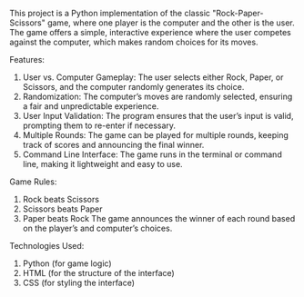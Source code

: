 This project is a Python implementation of the classic "Rock-Paper-Scissors" game, where one player is the computer and the other is the user. The game offers a simple, interactive experience where the user competes against the computer, which makes random choices for its moves.

Features:
1. User vs. Computer Gameplay: The user selects either Rock, Paper, or Scissors, and the computer randomly generates its choice.
2. Randomization: The computer’s moves are randomly selected, ensuring a fair and unpredictable experience.
3. User Input Validation: The program ensures that the user’s input is valid, prompting them to re-enter if necessary.
4. Multiple Rounds: The game can be played for multiple rounds, keeping track of scores and announcing the final winner.
5. Command Line Interface: The game runs in the terminal or command line, making it lightweight and easy to use.

Game Rules:
1. Rock beats Scissors
2. Scissors beats Paper
3. Paper beats Rock
The game announces the winner of each round based on the player’s and computer’s choices.

Technologies Used:
1. Python (for game logic)
2. HTML (for the structure of the interface)
3. CSS (for styling the interface)

